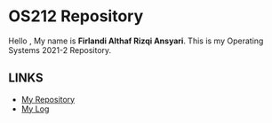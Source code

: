 # OS212 Repository

Hello , My name is **Firlandi Althaf Rizqi Ansyari**.
This is my Operating Systems 2021-2 Repository.

## LINKS
- [My Repository](https://github.com/firlandiansyari/os212)
- [My Log](https://firlandiansyari.github.io/os212/TXT/mylog.txt)
